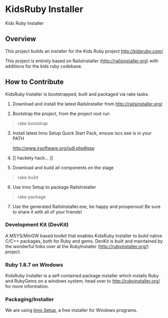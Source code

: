# KidsRuby Installer

Kids Ruby Installer

## Overview

This project builds an installer for the Kids Ruby project http://kidsruby.com/

This project is entirely based on RailsInstaller (http://railsinstaller.org)
with additions for the kids ruby codebase.

## How to Contribute

KidsRuby Installer is bootstrapped, built and packaged via rake tasks.

1. Download and install the latest RailsInstaller from
   http://railsinstaller.org/

2. Bootstrap the project, from the project root run

  > rake bootstrap

3. Install latest Inno Setup Quick Start Pack, ensure iscc.exe is in your PATH

   http://www.jrsoftware.org/isdl.php#qsp

4. [[ hackety hack... ]]

5. Download and build all components on the stage

  > rake build

6. Use Inno Setup to package RailsInstaller

  > rake package

7. Use the generated RailsInstaller.exe, be happy and prosperous! Be
   sure to share it with all of your friends!

### Development Kit (DevKit)

A MSYS/MinGW based toolkit that enables KidsRuby Installer to build native C/C++
packages, both for Ruby and gems. DevKit is built and maintained by the
wonderful folks over at the RubyInstaller (http://rubyinstaller.org/) project.


### Ruby 1.8.7 on Windows

KidsRuby Installer is a self contained package installer which installs Ruby and
RubyGems on a windows system, head over to http://rubyinstaller.org/ for more
information.

### Packaging/Installer

We are using [Inno Setup](http://www.jrsoftware.org/isinfo.php "Inno Setup"),
a free installer for Windows programs.
